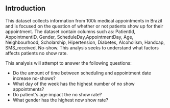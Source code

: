## Introduction
This dataset collects information from 100k medical appointments in Brazil and is focused on the question of whether or not patients show up for their appointment. The dataset contain columns such as: PatientId, AppointmentID, Gender, ScheduleDay,AppointmentDay, Age, Neighbourhood, Scholarship, Hipertension, Diabetes, Alcoholism, Handcap, SMS_received, No-show. This analysis seeks to understand what factors affects patients no show rate.

This analysis will attempt to answer the following questions:
+ Do the amount of time between scheduling and appointment date increase no-shows?
+ What day of the week has the highest number of no show appointments?
+ Do patient's age impact the no show rate?
+ What gender has the highest now show rate?
